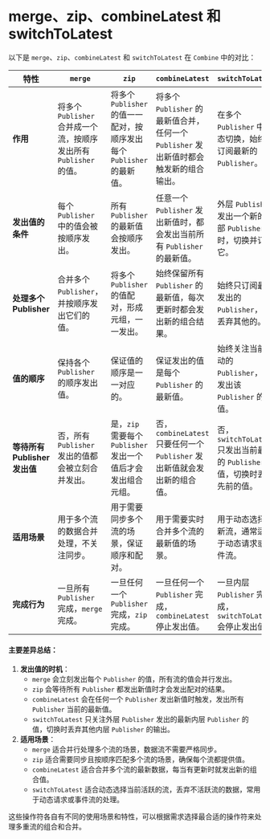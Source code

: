 # merge、zip、combineLatest 和 switchToLatest

以下是 `merge`、`zip`、`combineLatest` 和 `switchToLatest` 在 `Combine` 中的对比：

| 特性                     | `merge`                                        | `zip`                                            | `combineLatest`                                          | `switchToLatest`                                      |
| ---------------------- | ---------------------------------------------- | ------------------------------------------------ | -------------------------------------------------------- | ----------------------------------------------------- |
| **作用**                 | 将多个 `Publisher` 合并成一个流，按顺序发出所有 `Publisher` 的值。 | 将多个 `Publisher` 的值一一配对，按顺序发出每个 `Publisher` 的最新值。 | 将多个 `Publisher` 的最新值合并，任何一个 `Publisher` 发出新值时都会触发新的组合输出。 | 在多个 `Publisher` 中动态切换，始终只订阅最新的 `Publisher`。           |
| **发出值的条件**             | 每个 `Publisher` 中的值会被按顺序发出。                     | 所有 `Publisher` 的最新值会按顺序发出。                       | 任意一个 `Publisher` 发出新值时，都会发出当前所有 `Publisher` 的最新值。        | 外层 `Publisher` 发出一个新的内部 `Publisher` 时，切换并订阅它。         |
| **处理多个 Publisher**     | 合并多个 `Publisher`，并按顺序发出它们的值。                   | 将多个 `Publisher` 的值配对，形成元组，一一发出。                  | 始终保留所有 `Publisher` 的最新值，每次更新时都会发出新的组合结果。                 | 始终只订阅最新发出的 `Publisher`，并丢弃其他的。                        |
| **值的顺序**               | 保持各个 `Publisher` 的顺序发出值。                       | 保证值的顺序是一一对应的。                                    | 保证发出的值是每个 `Publisher` 的最新值。                              | 始终关注当前活动的 `Publisher`，只发出该 `Publisher` 的值。            |
| **等待所有 Publisher 发出值** | 否，所有 `Publisher` 发出的值都会被立刻合并发出。                | 是，`zip` 需要每个 `Publisher` 发出一个值后才会发出组合元组。         | 否，`combineLatest` 只要任何一个 `Publisher` 发出新值就会发出新的组合值。      | 否，`switchToLatest` 只发出当前最新的 `Publisher` 的值，切换时丢弃先前的值。 |
| **适用场景**               | 用于多个流的数据合并处理，不关注同步。                            | 用于需要同步多个流的场景，保证顺序和配对。                            | 用于需要实时合并多个流的最新值的场景。                                      | 用于动态选择最新流，通常适用于动态请求或事件流。                              |
| **完成行为**               | 一旦所有 `Publisher` 完成，`merge` 完成。                | 一旦任何一个 `Publisher` 完成，`zip` 完成。                  | 一旦任何一个 `Publisher` 完成，`combineLatest` 停止发出值。             | 一旦内层 `Publisher` 完成，`switchToLatest` 会停止发出值。          |

#### 主要差异总结：

1. **发出值的时机**：
   * `merge` 会立刻发出每个 `Publisher` 的值，所有流的值会并行发出。
   * `zip` 会等待所有 `Publisher` 都发出新值时才会发出配对的结果。
   * `combineLatest` 会在任何一个 `Publisher` 发出新值时触发，发出所有 `Publisher` 当前的最新值。
   * `switchToLatest` 只关注外层 `Publisher` 发出的最新内层 `Publisher` 的值，切换时丢弃其他内层 `Publisher` 的输出。
2. **适用场景**：
   * `merge` 适合并行处理多个流的场景，数据流不需要严格同步。
   * `zip` 适合需要同步且按顺序匹配多个流的场景，确保每个流都提供值。
   * `combineLatest` 适合合并多个流的最新数据，每当有更新时就发出新的组合值。
   * `switchToLatest` 适合动态选择当前活跃的流，丢弃不活跃流的数据，常用于动态请求或事件流的处理。

这些操作符各自有不同的使用场景和特性，可以根据需求选择最合适的操作符来处理多重流的组合和合并。
